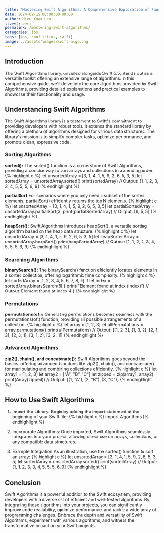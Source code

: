 ```yaml
---
title: "Mastering Swift Algorithms: A Comprehensive Exploration of Functionality and Examples"
date: 2024-02-15T00:00:00+00:00
author: Hieu Xuan Leu
layout: post
permalink: /mastering-swift-algorithms/
categories: ios
tags: [ios, conflictios, swift]
image: ../assets/images/swift-algo.png
---
```

## Introduction
The Swift Algorithms library, unveiled alongside Swift 5.5, stands out as a versatile toolkit offering an extensive range of algorithms. In this comprehensive guide, we'll delve into the core algorithms provided by Swift Algorithms, providing detailed explanations and practical examples to showcase their functionality and usage.

## Understanding Swift Algorithms
The Swift Algorithms library is a testament to Swift's commitment to providing developers with robust tools. It extends the standard library by offering a plethora of algorithms designed for various data structures. The library's mission is to simplify complex tasks, optimize performance, and promote clean, expressive code.

### Sorting Algorithms

**sorted():** The sorted() function is a cornerstone of Swift Algorithms, providing a concise way to sort arrays and collections in ascending order.
{% highlight c %}
let unsortedArray = [3, 1, 4, 1, 5, 9, 2, 6, 5, 3, 5]
let sortedArray = unsortedArray.sorted()
print(sortedArray) // Output: [1, 1, 2, 3, 3, 4, 5, 5, 5, 6, 9]
{% endhighlight %}


**partialSort** For scenarios where you only need a subset of the sorted elements, partialSort() efficiently returns the top N elements.
{% highlight c %}
let unsortedArray = [3, 1, 4, 1, 5, 9, 2, 6, 5, 3, 5]
let partialSortedArray = unsortedArray.partialSort(3)
print(partialSortedArray) // Output: [6, 5, 5]
{% endhighlight %}

**heapSort():** Swift Algorithms introduces heapSort(), a versatile sorting algorithm based on the heap data structure.
{% highlight c %}
let unsortedArray = [3, 1, 4, 1, 5, 9, 2, 6, 5, 3, 5]
let heapSortedArray = unsortedArray.heapSort()
print(heapSortedArray) // Output: [1, 1, 2, 3, 3, 4, 5, 5, 5, 6, 9]
{% endhighlight %}

### Searching Algorithms

**binarySearch():** The binarySearch() function efficiently locates elements in a sorted collection, offering logarithmic time complexity.
{% highlight c %}
let sortedArray = [1, 2, 3, 4, 5, 6, 7, 8, 9]
if let index = sortedArray.binarySearch(5) {
    print("Element found at index \(index)") // Output: Element found at index 4
}
{% endhighlight %}

### Permutations

**permutations(of:):** Generating permutations becomes seamless with the permutations(of:) function, providing all possible arrangements of a collection.
{% highlight c %}
let array = [1, 2, 3]
let allPermutations = array.permutations()
print(allPermutations) // Output: [[1, 2, 3], [1, 3, 2], [2, 1, 3], [2, 3, 1], [3, 1, 2], [3, 2, 1]]
{% endhighlight %}

### Advanced Algorithms

**zip2(), chain(), and concatenate():** Swift Algorithms goes beyond the basics, offering advanced functions like zip2(), chain(), and concatenate() for manipulating and combining collections efficiently.
{% highlight c %}
let array1 = [1, 2, 3]
let array2 = ["A", "B", "C"]
let zipped = zip(array1, array2)
print(Array(zipped)) // Output: [(1, "A"), (2, "B"), (3, "C")]
{% endhighlight %}

## How to Use Swift Algorithms

1. Import the Library: 
Begin by adding the import statement at the beginning of your Swift file:
{% highlight c %}
import Algorithms
{% endhighlight %}

2. Incorporate Algorithms:
Once imported, Swift Algorithms seamlessly integrates into your project, allowing direct use on arrays, collections, or any compatible data structures.

3. Example Integration
As an illustration, use the sorted() function to sort an array:
{% highlight c %}
let unsortedArray = [3, 1, 4, 1, 5, 9, 2, 6, 5, 3, 5]
let sortedArray = unsortedArray.sorted()
print(sortedArray) // Output: [1, 1, 2, 3, 3, 4, 5, 5, 5, 6, 9]
{% endhighlight %}

## Conclusion
Swift Algorithms is a powerful addition to the Swift ecosystem, providing developers with a diverse set of efficient and well-tested algorithms. By integrating these algorithms into your projects, you can significantly improve code readability, optimize performance, and tackle a wide array of programming challenges. Embrace the depth and versatility of Swift Algorithms, experiment with various algorithms, and witness the transformative impact on your Swift projects.